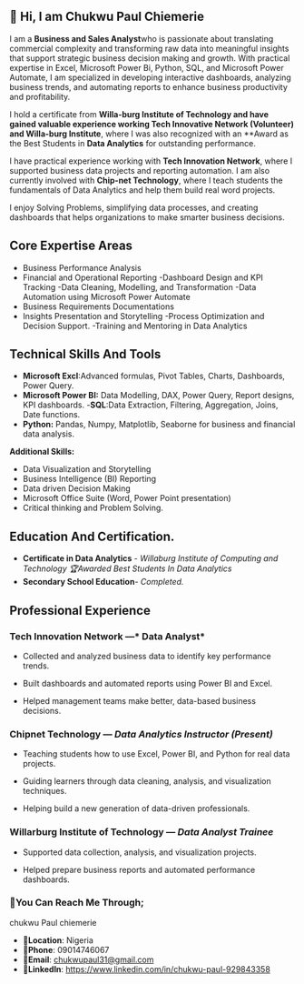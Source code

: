 ## 👋 Hi, I am Chukwu Paul Chiemerie


I am a **Business and Sales Analyst**who is passionate about translating commercial complexity  and transforming raw data into meaningful insights that support strategic  business decision making and growth. With practical expertise in Excel, Microsoft Power Bi, Python, SQL, and Microsoft Power Automate,  I am specialized in developing interactive dashboards, analyzing business trends, and automating reports to enhance business productivity and profitability.

I hold a certificate from **Willa-burg Institute of Technology and have gained valuable experience working  Tech Innovative Network (Volunteer) and Willa-burg Institute**, where I  was also recognized with an **Award as the Best Students in **Data Analytics** for outstanding performance.

I have practical experience working with **Tech Innovation Network**, where I supported business data projects and reporting automation. I am also currently involved with **Chip-net Technology**, where I teach students the fundamentals of Data Analytics and help them build real word projects.

I enjoy Solving Problems, simplifying data processes, and creating dashboards that helps organizations to make smarter business decisions.

## **Core Expertise Areas**
- Business Performance Analysis
- Financial and Operational Reporting
-Dashboard Design and KPI Tracking
-Data Cleaning, Modelling, and Transformation
-Data Automation using Microsoft Power Automate
- Business Requirements Documentations
- Insights Presentation and Storytelling
-Process Optimization and Decision Support.
-Training and Mentoring in Data Analytics

## **Technical Skills And Tools**
- **Microsoft Excl**:Advanced formulas, Pivot Tables, Charts, Dashboards, Power Query.
- **Microsoft Power BI:** Data Modelling, DAX, Power Query, Report designs, KPI dashboards.
-**SQL**:Data Extraction, Filtering, Aggregation, Joins, Date functions.
- **Python:** Pandas, Numpy, Matplotlib, Seaborne for business and financial data analysis.

**Additional Skills:**
- Data Visualization and Storytelling 
- Business Intelligence (BI) Reporting
- Data driven Decision Making
- Microsoft Office Suite (Word, Power Point presentation)
- Critical thinking and Problem Solving.

## **Education And Certification.**
- **Certificate in Data Analytics** - *Willaburg Institute of Computing and Technology*
*🏆Awarded Best Students In Data Analytics*
- **Secondary School Education**- *Completed.*


## **Professional Experience**

### **Tech Innovation Network** —* Data Analyst*

- Collected and analyzed business data to identify key performance trends.

- Built dashboards and automated reports using Power BI and Excel.

- Helped management teams make better, data-based business decisions.


###  **Chipnet Technology** — *Data Analytics Instructor* *(Present)*

- Teaching students how to use Excel, Power BI, and Python for real data projects.

- Guiding learners through data cleaning, analysis, and visualization techniques.

- Helping build a new generation of data-driven professionals.


###  **Willarburg Institute of Technology** — *Data Analyst Trainee*

- Supported data collection, analysis, and visualization projects.

- Helped prepare business reports and automated performance dashboards.

### 🛂You Can Reach Me Through;
chukwu Paul chiemerie

 - 📍**Location**: Nigeria
 - 📱**Phone**: 09014746067
 - 📧**Email**: chukwupaul31@gmail.com
 - 🔗**LinkedIn**: https://www.linkedin.com/in/chukwu-paul-929843358









